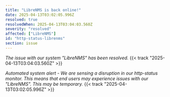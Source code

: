 ```yaml
---
title: "LibreNMS is back online!"
date: 2025-04-13T03:02:05.996Z
resolved: true
resolvedWhen: 2025-04-13T03:04:03.560Z
severity: "resolved"
affected: ["LibreNMS"]
id: "http-status-librenms"
section: issue
---
```


*The issue with our system "LibreNMS" has been resolved.* {{< track "2025-04-13T03:04:03.560Z" >}}

**Automated system alert* - We are sensing a disruption in our http-status monitor. This means that end users may experience issues with our "LibreNMS". This may be temporary.* {{< track "2025-04-13T03:02:05.996Z" >}}
